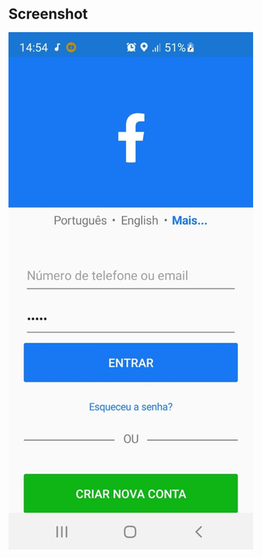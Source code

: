 # Screenshot
![Printscreen](https://github.com/HDG-Gabriel/DesignApps/blob/main/DesignExemplos/FacebookLogin/Screenshots/Printscreen.jpg)
